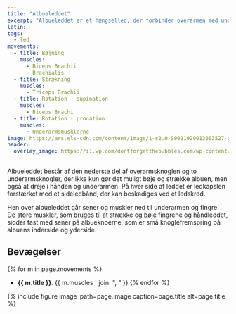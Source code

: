 ```yaml
---
title: "Albueleddet"
excerpt: "Albueleddet er et hængselled, der forbinder overarmen med underarmen og hånden."
latin: 
tags:
  - led
movements:
  - title: Bøjning
    muscles:
      - Biceps Brachii
      - Brachialis
  - title: Strækning
    muscles:
      - Triceps Brachii
  - title: Rotation - supination
    muscles:
      - Biceps Brachi
  - title: Rotation - pronation
    muscles:
      - Underarmsmusklerne
image: https://ars.els-cdn.com/content/image/1-s2.0-S0021929013003527-gr1.jpg
header:
  overlay_image: https://i1.wp.com/dontforgetthebubbles.com/wp-content/uploads/2013/11/image1.jpg
---
```


Albueleddet består af den nederste del af overarmsknoglen og to underarmsknogler, der ikke kun gør det muligt bøje og strække albuen, men også at dreje i hånden og underarmen. På hver side af leddet er ledkapslen forstærket med et sideledbånd, der kan beskadiges ved et ledskred.

Hen over albueleddet går sener og muskler ned til underarmen og fingre. De store muskler, som bruges til at strække og bøje fingrene og håndleddet, sidder fast med sener på albueknoerne, som er små knoglefremspring på albuens inderside og yderside.

## Bevægelser

{% for m in page.movements %}
- **{{ m.title }}**.
  {{ m.muscles | join: ", " }}
{% endfor %}

{% include figure image_path=page.image caption=page.title alt=page.title %}
